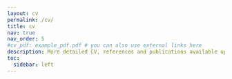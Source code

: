 ```yaml
---
layout: cv
permalink: /cv/
title: cv
nav: true
nav_order: 5
#cv_pdf: example_pdf.pdf # you can also use external links here
description: More detailed CV, references and publications available upon request.
toc:
  sidebar: left
---
```


